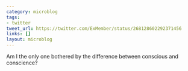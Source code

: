 ```yaml
---
category: microblog
tags:
- twitter
tweet_url: https://twitter.com/ExMember/status/268128602292371456
links: []
layout: microblog
---
```

Am I the only one bothered by the difference between conscious and conscience?
